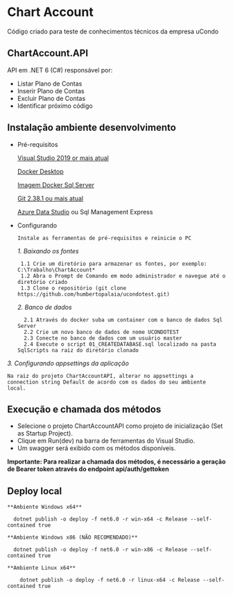 
# Chart Account

Código criado para teste de conhecimentos técnicos da empresa uCondo


## ChartAccount.API

API em .NET 6 (C#) responsável por:
- Listar Plano de Contas
- Inserir Plano de Contas
- Excluir Plano de Contas
- Identificar próximo código


## Instalação ambiente desenvolvimento

- Pré-requisitos
    
    [Visual Studio 2019 or mais atual](https://visualstudio.microsoft.com/pt-br/vs/community/)
    
    [Docker Desktop](https://www.docker.com/get-started/)

    [Imagem Docker Sql Server](https://hub.docker.com/_/microsoft-mssql-server)
    
    [Git 2.38.1 ou mais atual](https://git-scm.com/downloads)

    [Azure Data Studio](https://azure.microsoft.com/pt-br/products/data-studio/) ou Sql Management Express
   

- Configurando

      Instale as ferramentas de pré-requisitos e reinicie o PC

  *1. Baixando os fontes*      

       1.1 Crie um diretório para armazenar os fontes, por exemplo: C:\Trabalho\ChartAccount*
       1.2 Abra o Prompt de Comando em modo administrador e navegue até o diretório criado
       1.3 Clone o repositório (git clone https://github.com/humbertopalaia/ucondotest.git)

  *2. Banco de dados*

        2.1 Através do docker suba um container com o banco de dados Sql Server
        2.2 Crie um novo banco de dados de nome UCONDOTEST
        2.3 Conecte no banco de dados com um usuário master
        2.4 Execute o script 01_CREATEDATABASE.sql localizado na pasta SqlScripts na raiz do diretório clonado

 *3. Configurando appsettings da aplicação*

    Na raiz do projeto ChartAccountAPI, alterar no appsettings a connection string Default de acordo com os dados do seu ambiente local. 

## Execução e chamada dos métodos

- Selecione o projeto ChartAccountAPI como projeto de inicialização (Set as Startup Project).
- Clique em Run(dev) na barra de ferramentas do Visual Studio.
- Um swagger será exibido com os métodos disponíveis.

**Importante: Para realizar a chamada dos métodos, é necessário a geração de Bearer token através do endpoint api/auth/gettoken**
## Deploy local

    **Ambiente Windows x64**
    
      dotnet publish -o deploy -f net6.0 -r win-x64 -c Release --self-contained true

    **Ambiente Windows x86 (NÃO RECOMENDADO)**

      dotnet publish -o deploy -f net6.0 -r win-x86 -c Release --self-contained true

    **Ambiente Linux x64**
        
        dotnet publish -o deploy -f net6.0 -r linux-x64 -c Release --self-contained true

